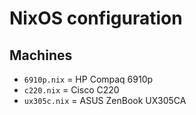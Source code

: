# NixOS configuration

## Machines

- `6910p.nix`  = HP Compaq 6910p
- `c220.nix`   = Cisco C220
- `ux305c.nix` = ASUS ZenBook UX305CA
